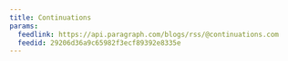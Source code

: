 ```yaml
---
title: Continuations
params:
  feedlink: https://api.paragraph.com/blogs/rss/@continuations.com
  feedid: 29206d36a9c65982f3ecf89392e8335e
---
```

